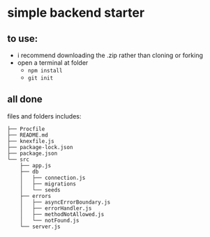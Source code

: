 # simple backend starter

## to use:
- i recommend downloading the .zip rather than cloning or forking
- open a terminal at folder
  - `npm install`
  - `git init`


## all done

files and folders includes:
```
├── Procfile
├── README.md
├── knexfile.js
├── package-lock.json
├── package.json
└── src
    ├── app.js
    ├── db
    │   ├── connection.js
    │   ├── migrations
    │   └── seeds
    ├── errors
    │   ├── asyncErrorBoundary.js
    │   ├── errorHandler.js
    │   ├── methodNotAllowed.js
    │   └── notFound.js
    └── server.js